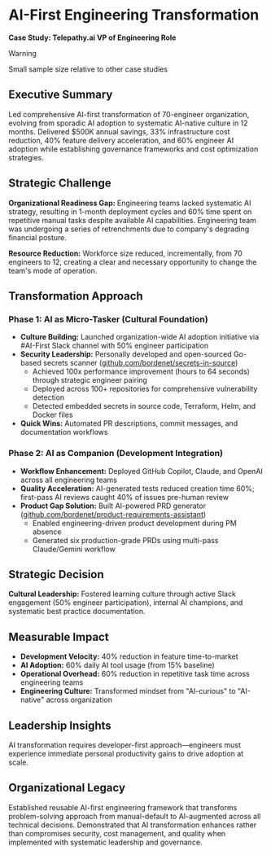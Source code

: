 # AI-First Engineering Transformation
**Case Study: Telepathy.ai VP of Engineering Role**

>[!WARNING]
>Small sample size relative to other case studies

## Executive Summary

Led comprehensive AI-first transformation of 70-engineer organization, evolving from sporadic AI adoption to systematic AI-native culture in 12 months. Delivered $500K annual savings, 33% infrastructure cost reduction, 40% feature delivery acceleration, and 60% engineer AI adoption while establishing governance frameworks and cost optimization strategies.

## Strategic Challenge

**Organizational Readiness Gap:** Engineering teams lacked systematic AI strategy, resulting in 1-month deployment cycles and 60% time spent on repetitive manual tasks despite available AI capabilities. Engineering team was undergoing a series of retrenchments due to company's degrading financial posture.

**Resource Reduction:** Workforce size reduced, incrementally, from 70 engineers to 12, creating a clear and necessary opportunity to change the team's mode of operation.

## Transformation Approach

### Phase 1: AI as Micro-Tasker (Cultural Foundation)
- **Culture Building:** Launched organization-wide AI adoption initiative via #AI-First Slack channel with 50% engineer participation
- **Security Leadership:** Personally developed and open-sourced Go-based secrets scanner ([github.com/bordenet/secrets-in-source](https://github.com/bordenet/secrets-in-source))
  - Achieved 100x performance improvement (hours to 64 seconds) through strategic engineer pairing
  - Deployed across 100+ repositories for comprehensive vulnerability detection
  - Detected embedded secrets in source code, Terraform, Helm, and Docker files
- **Quick Wins:** Automated PR descriptions, commit messages, and documentation workflows

### Phase 2: AI as Companion (Development Integration)
- **Workflow Enhancement:** Deployed GitHub Copilot, Claude, and OpenAI across all engineering teams
- **Quality Acceleration:** AI-generated tests reduced creation time 60%; first-pass AI reviews caught 40% of issues pre-human review
- **Product Gap Solution:** Built AI-powered PRD generator ([github.com/bordenet/product-requirements-assistant](https://github.com/bordenet/product-requirements-assistant))
  - Enabled engineering-driven product development during PM absence
  - Generated six production-grade PRDs using multi-pass Claude/Gemini workflow

## Strategic Decision

**Cultural Leadership:** Fostered learning culture through active Slack engagement (50% engineer participation), internal AI champions, and systematic best practice documentation.

## Measurable Impact

- **Development Velocity:** 40% reduction in feature time-to-market
- **AI Adoption:** 60% daily AI tool usage (from 15% baseline)
- **Operational Overhead:** 60% reduction in repetitive task time across engineering teams
- **Engineering Culture:** Transformed mindset from "AI-curious" to "AI-native" across organization

## Leadership Insights

AI transformation requires developer-first approach—engineers must experience immediate personal productivity gains to drive adoption at scale.

## Organizational Legacy

Established reusable AI-first engineering framework that transforms problem-solving approach from manual-default to AI-augmented across all technical decisions. Demonstrated that AI transformation enhances rather than compromises security, cost management, and quality when implemented with systematic leadership and governance.
